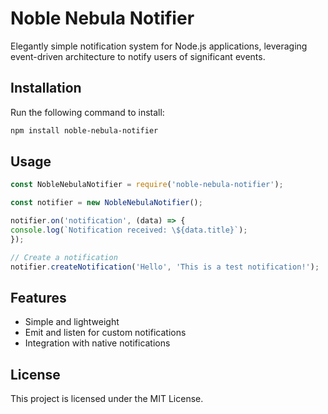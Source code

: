 # Noble Nebula Notifier

Elegantly simple notification system for Node.js applications, leveraging event-driven architecture to notify users of significant events.

## Installation

Run the following command to install:

```bash
npm install noble-nebula-notifier
```

## Usage

```javascript
const NobleNebulaNotifier = require('noble-nebula-notifier');

const notifier = new NobleNebulaNotifier();

notifier.on('notification', (data) => {
console.log(`Notification received: \${data.title}`);
});

// Create a notification
notifier.createNotification('Hello', 'This is a test notification!');
```

## Features

- Simple and lightweight
- Emit and listen for custom notifications
- Integration with native notifications

## License

This project is licensed under the MIT License.
